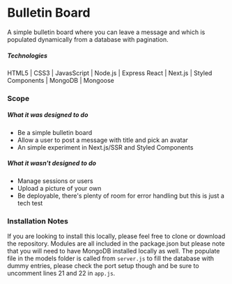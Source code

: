 # Bulletin Board
A simple bulletin board where you can leave a message and which is populated dynamically from a database with pagination.

##### Technologies
HTML5 | CSS3 | JavasScript | Node.js | Express
React | Next.js | Styled Components | MongoDB | Mongoose

### Scope
##### What it was designed to do
+ Be a simple bulletin board
+ Allow a user to post a message with title and pick an avatar
+ An simple experiment in Next.js/SSR and Styled Components

##### What it wasn't designed to do
- Manage sessions or users
- Upload a picture of your own
- Be deployable, there's plenty of room for error handling but this is just a tech test

### Installation Notes
If you are looking to install this locally, please feel free to clone or download the repository. Modules are all included in the package.json but please note that you will need to have MongoDB installed locally as well. The populate file in the models folder is called from `server.js` to fill the database with dummy entries, please check the port setup though and be sure to uncomment lines 21 and 22 in `app.js`.
